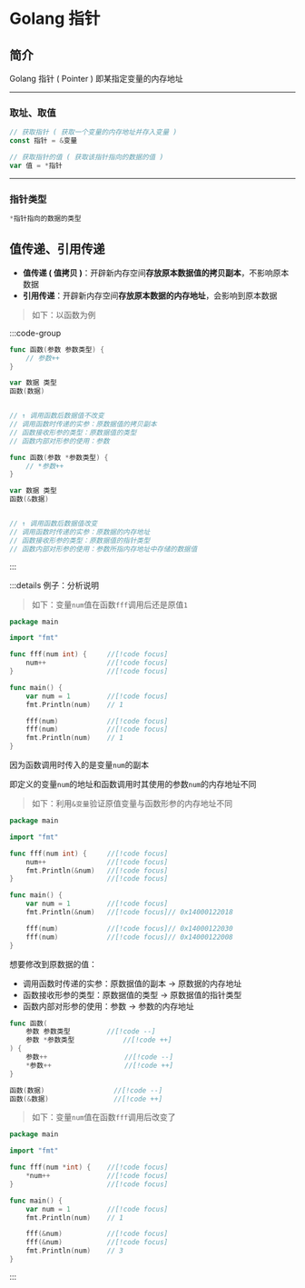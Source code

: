 # Golang 指针

## 简介

Golang 指针 ( Pointer ) 即某指定变量的内存地址

---

### 取址、取值

```go
// 获取指针 ( 获取一个变量的内存地址并存入变量 )
const 指针 = &变量

// 获取指针的值 ( 获取该指针指向的数据的值 )
var 值 = *指针
```

---

### 指针类型

```go
*指针指向的数据的类型
```

## 值传递、引用传递

- **值传递 ( 值拷贝 )**：开辟新内存空间**存放原本数据值的拷贝副本**，不影响原本数据
- **引用传递**：开辟新内存空间**存放原本数据的内存地址**，会影响到原本数据

> 如下：以函数为例

:::code-group

```go [值传递]
func 函数(参数 参数类型) {
	// 参数++
}

var 数据 类型
函数(数据)


// ↑ 调用函数后数据值不改变
// 调用函数时传递的实参：原数据值的拷贝副本
// 函数接收形参的类型：原数据值的类型
// 函数内部对形参的使用：参数
```

```go [引用传递]
func 函数(参数 *参数类型) {
	// *参数++
}

var 数据 类型
函数(&数据)


// ↑ 调用函数后数据值改变
// 调用函数时传递的实参：原数据的内存地址
// 函数接收形参的类型：原数据值的指针类型
// 函数内部对形参的使用：参数所指内存地址中存储的数据值
```

:::

:::details 例子：分析说明

> 如下：变量`num`值在函数`fff`调用后还是原值`1`

```go
package main

import "fmt"

func fff(num int) {		//[!code focus]
	num++				//[!code focus]
}						//[!code focus]

func main() {
	var num = 1			//[!code focus]
	fmt.Println(num)	// 1

	fff(num)			//[!code focus]
	fff(num)			//[!code focus]
	fmt.Println(num) 	// 1
}
```

因为函数调用时传入的是变量`num`的副本

即定义的变量`num`的地址和函数调用时其使用的参数`num`的内存地址不同

> 如下：利用`&变量`验证原值变量与函数形参的内存地址不同

```go
package main

import "fmt"

func fff(num int) {		//[!code focus]
	num++				//[!code focus]
	fmt.Println(&num)	//[!code focus]
}						//[!code focus]

func main() {
	var num = 1			//[!code focus]
	fmt.Println(&num)	//[!code focus]// 0x14000122018

	fff(num)			//[!code focus]// 0x14000122030
	fff(num)			//[!code focus]// 0x14000122008
}
```

想要修改到原数据的值：

- 调用函数时传递的实参：原数据值的副本 → 原数据的内存地址
- 函数接收形参的类型：原数据值的类型 → 原数据值的指针类型
- 函数内部对形参的使用：参数 → 参数的内存地址

```go
func 函数(
	参数 参数类型			//[!code --]
	参数 *参数类型		    //[!code ++]
) {
	参数++				   //[!code --]
	*参数++				   //[!code ++]
}

函数(数据)				   //[!code --]
函数(&数据)				   //[!code ++]
```

> 如下：变量`num`值在函数`fff`调用后改变了

```go
package main

import "fmt"

func fff(num *int) {	//[!code focus]
	*num++				//[!code focus]
}						//[!code focus]

func main() {
	var num = 1			//[!code focus]
	fmt.Println(num)	// 1

	fff(&num)			//[!code focus]
	fff(&num)			//[!code focus]
	fmt.Println(num) 	// 3
}
```

:::
